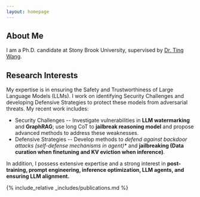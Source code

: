 ```yaml
---
layout: homepage
---
```


## About Me

I am a Ph.D. candidate at Stony Brook University, supervised by [Dr. Ting Wang](https://alps-lab.github.io/).

## Research Interests

My expertise is in ensuring the Safety and Trustworthiness of Large Language Models (LLMs). I work on identifying Security Challenges and developing Defensive Strategies to protect these models from adversarial threats. My recent work includes:
* Security Challenges -- Investigate vulnerabilities in **LLM watermarking** and **GraphRAG**; use long CoT to **jailbreak reasoning model** and propose advanced methods to address these weaknesses.
* Defensive Strategies -- Develop methods to **defend against backdoor attacks* (self-defense mechanisms in agent)** and **jailbreaking (Data curation when finetuning and KV eviction when inference)**.
  
In addition, I possess extensive expertise and a strong interest in **post-training, prompt engineering, inference optimization, LLM agents, and ensuring LLM alignment.**



<!-- ## News



- <label class="paper_label_style">Editorship</label> Ting is assigned the associate editor of ACM Transactions on Intelligent Systems and Technology.
- <label class="info_label_style">Award</label>  [AutoML in the Wild](https://dl.acm.org/doi/abs/10.1145/3544548.3581082) received the CHI'23 Best Paper Honorable Mention.
- <label class="fund_label_style">Grant</label> NSF award to support our research on <a href="https://www.nsf.gov/awardsearch/showAward?AWD_ID=2212323">the Security Risks of AutoML</a>. Thank you, NSF!
- <label class="info_label_style">Award</label> [Android App Analysis](https://dl.acm.org/doi/10.1145/3533767.3534410) received the ACM SIGSOFT Distinguished Paper award! -->


<!-- ## News

- **[Feb. 2020]** Our paper about incremental learning is accepted to CVPR 2020.
- **[Feb. 2020]** We will host the ACM Multimedia Asia 2020 conference in Singapore!
- **[Sept. 2019]** Our paper about few-shot learning is accepted to NeurIPS 2019.
- **[Mar. 2019]** Our paper about few-shot learning is accepted to CVPR 2019. -->



{% include_relative _includes/publications.md %}

<!-- {% include_relative _includes/teaching.md %} -->

<!-- {% include_relative _includes/services.md %} -->
